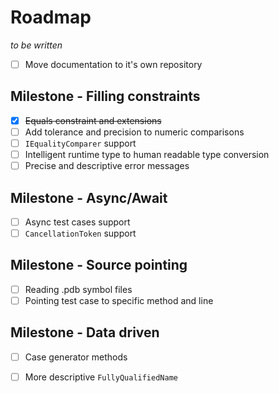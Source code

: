 # Roadmap

_to be written_

- [ ] Move documentation to it's own repository

## Milestone - Filling constraints

- [x] ~~Equals constraint and extensions~~
- [ ] Add tolerance and precision to numeric comparisons
- [ ] `IEqualityComparer` support
- [ ] Intelligent runtime type to human readable type conversion
- [ ] Precise and descriptive error messages

## Milestone - Async/Await

- [ ] Async test cases support
- [ ] `CancellationToken` support

## Milestone - Source pointing

- [ ] Reading .pdb symbol files
- [ ] Pointing test case to specific method and line

## Milestone - Data driven

- [ ] Case generator methods
- [ ] More descriptive `FullyQualifiedName`

